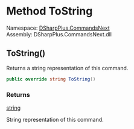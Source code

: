 # Method ToString

Namespace: [DSharpPlus.CommandsNext](DSharpPlus.CommandsNext.md)  
Assembly: DSharpPlus.CommandsNext.dll

## <a id="DSharpPlus_CommandsNext_Command_ToString"></a>ToString\(\)

Returns a string representation of this command.

```csharp
public override string ToString()
```

### Returns

[string](https://learn.microsoft.com/dotnet/api/system.string)

String representation of this command.

